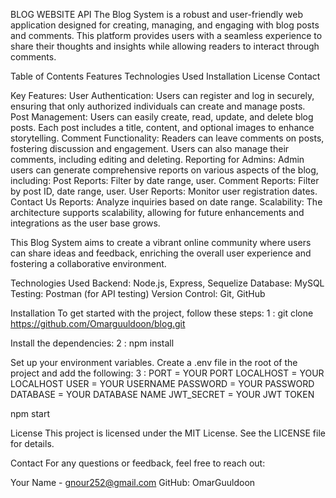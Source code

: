 BLOG WEBSITE API
The Blog System is a robust and user-friendly web application designed for creating, managing, and engaging with blog posts and comments. This platform provides users with a seamless experience to share their thoughts and insights while allowing readers to interact through comments.

Table of Contents
Features
Technologies Used
Installation
License
Contact

Key Features:
User Authentication: Users can register and log in securely, ensuring that only authorized individuals can create and manage posts.
Post Management: Users can easily create, read, update, and delete blog posts. Each post includes a title, content, and optional images to enhance storytelling.
Comment Functionality: Readers can leave comments on posts, fostering discussion and engagement. Users can also manage their comments, including editing and deleting.
Reporting for Admins: Admin users can generate comprehensive reports on various aspects of the blog, including:
Post Reports: Filter by date range, user.
Comment Reports: Filter by post ID, date range, user.
User Reports: Monitor user registration dates.
Contact Us Reports: Analyze inquiries based on date range.
Scalability: The architecture supports scalability, allowing for future enhancements and integrations as the user base grows.

This Blog System aims to create a vibrant online community where users can share ideas and feedback, enriching the overall user experience and fostering a collaborative environment.

Technologies Used
Backend: Node.js, Express, Sequelize
Database: MySQL
Testing: Postman (for API testing)
Version Control: Git, GitHub

Installation
To get started with the project, follow these steps:
1 : git clone https://github.com/Omarguuldoon/blog.git

Install the dependencies:
2 : npm install

Set up your environment variables. Create a .env file in the root of the project and add the following:
3 : PORT = YOUR PORT
LOCALHOST = YOUR LOCALHOST
USER = YOUR USERNAME
PASSWORD = YOUR PASSWORD
DATABASE = YOUR DATABASE NAME
JWT_SECRET = YOUR JWT TOKEN

npm start

License
This project is licensed under the MIT License. See the LICENSE file for details.

Contact
For any questions or feedback, feel free to reach out:

Your Name - gnour252@gmail.com
GitHub: OmarGuuldoon

